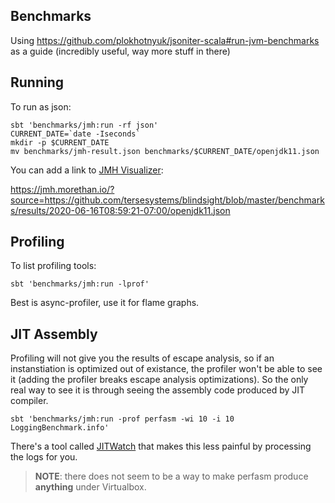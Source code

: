 ## Benchmarks

Using https://github.com/plokhotnyuk/jsoniter-scala#run-jvm-benchmarks as a guide (incredibly useful, way more stuff in there)

## Running 

To run as json:

```
sbt 'benchmarks/jmh:run -rf json'
CURRENT_DATE=`date -Iseconds`
mkdir -p $CURRENT_DATE
mv benchmarks/jmh-result.json benchmarks/$CURRENT_DATE/openjdk11.json
```

You can add a link to [JMH Visualizer](https://jmh.morethan.io/):

https://jmh.morethan.io/?source=https://github.com/tersesystems/blindsight/blob/master/benchmarks/results/2020-06-16T08:59:21-07:00/openjdk11.json

## Profiling

To list profiling tools:

```
sbt 'benchmarks/jmh:run -lprof'
```

Best is async-profiler, use it for flame graphs.

## JIT Assembly

Profiling will not give you the results of escape analysis, so if an instanstiation is optimized out of existance, the profiler won't be able to see it (adding the profiler breaks escape analysis optimizations).  So the only real way to see it is through seeing the assembly code produced by JIT compiler.

```
sbt 'benchmarks/jmh:run -prof perfasm -wi 10 -i 10 LoggingBenchmark.info'
```

There's a tool called [JITWatch](https://github.com/AdoptOpenJDK/jitwatch/wiki) that makes this less painful by processing the logs for you.

> **NOTE**: there does not seem to be a way to make perfasm produce **anything** under Virtualbox.